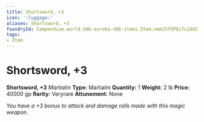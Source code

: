 ```yaml
---
title: Shortsword, +3
icon: ':luggage:'
aliases: Shortsword, +3
foundryId: Compendium.world.ddb-eureka-ddb-items.Item.nmmJ5f5PDifs2dd2
tags:
- Item
---
```


# Shortsword, +3

**Shortsword, +3**
_Martialm_
**Type:** Martialm
**Quantity:** 1
**Weight:** 2 lb
**Price:** 40000 gp
**Rarity:** Veryrare
**Attunement:** None

*You have a +3 bonus to attack and damage rolls made with this magic weapon.*